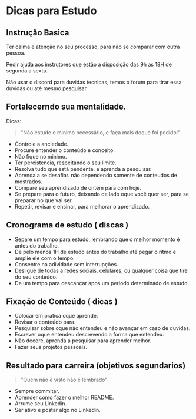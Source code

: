 # Dicas para Estudo

## Instrução Basica

Ter calma e atenção no seu processo, para não se comparar com outra pessoa. 

Pedir ajuda aos instrutores que estão a disposição das 9h as 18H de segunda a sexta.

Não usar o discord para duvidas tecnicas, temos o forum para tirar essa duvidas ou até mesmo pesquisar.

## Fortalecerndo sua mentalidade.

Dicas:
>"Não estude o minimo necessário, e faça mais doque foi pedido!"

-   Controle a anciedade.
-   Procure entender o conteúdo e conceito.
-   Não fique no minimo.
-   Ter percistencia, respeitando o seu limite.
-   Resolva tudo que está pendente, e aprenda a pesquisar.
-   Aprenda a se desafiar. não dependendo somente de conteudos de mostrados.
-   Compare seu aprendizado de ontem para com hoje.
-   Se prepare para o futuro, deixando de lado oque você quer ser, para se preparar no que vai ser.
- Repetir, revisar e ensinar, para melhorar o aprendizado.

## Cronograma de estudo ( discas )

-   Separe um tempo para estudo, lembrando que o melhor momento é antes do trabalho.
-   De pelo menos 1H de estudo antes do trabalho até pegar o ritmo e amplie ele com o tempo.
-   Consentre na adividade sem interrupções. 
-   Desligue de todas a redes sociais, celulares, ou qualquer coisa que tire do seu conteúdo.
-   De um tempo para descançar apos um periodo determinado de estudo.

## Fixação de Conteúdo ( dicas )

-   Colocar em pratica oque aprende.
-   Revisar o conteúdo para.
-   Pesquisar sobre oque não entendeu e não avançar em caso de duvidas.
-   Escrever oque entendeu descrevendo a forma que entendeu.
-   Não decore, aprenda a pesquisar para aprender melhor.
- Fazer seus projetos pessoais.

## Resultado para carreira (objetivos segundarios)

>"Quem não é visto não é lembrado"

-   Sempre commitar.
-   Aprender como fazer o melhor README.
-   Arrume seu Linkedin.
-   Ser ativo e postar algo no Linkedin.


